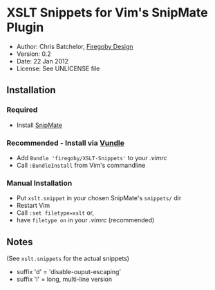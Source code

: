 # XSLT Snippets for Vim's SnipMate Plugin

* Author: Chris Batchelor, [Firegoby Design](http://firegoby.com)
* Version: 0.2
* Date: 22 Jan 2012
* License: See UNLICENSE file

## Installation

### Required
* Install [SnipMate](http://www.vim.org/scripts/script.php?script_id=2540)

### Recommended - Install via [Vundle](https://github.com/gmarik/vundle)
* Add `Bundle 'firegoby/XSLT-Snippets'` to your *.vimrc*
* Call `:BundleInstall` from Vim's commandline

### Manual Installation
* Put `xslt.snippet` in your chosen SnipMate's `snippets/` dir
* Restart Vim
* Call `:set filetype=xslt` or,
* have `filetype on` in your *.vimrc* (recommended)

## Notes
(See `xslt.snippets` for the actual snippets)

* suffix 'd' = 'disable-ouput-escaping'
* suffix 'l' = long, multi-line version

